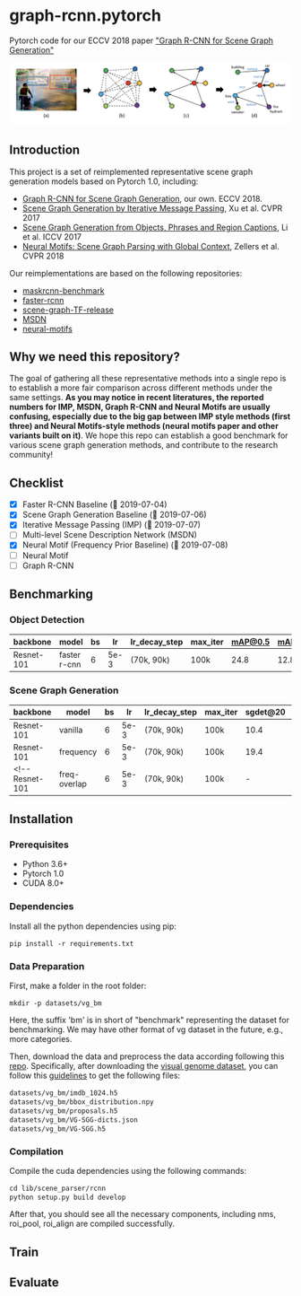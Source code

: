 # graph-rcnn.pytorch
Pytorch code for our ECCV 2018 paper ["Graph R-CNN for Scene Graph Generation"](https://arxiv.org/pdf/1808.00191.pdf)

<div style="color:#0000FF" align="center">
<img src="figures/teaser_fig.png" width="850"/>
</div>

<!-- :balloon: 2019-06-04: Okaaay, time to reimplement Graph R-CNN on pytorch 1.0 and release a new benchmark for scene graph generation. It will also integrate other models like IMP, MSDN and Neural Motif Network. Stay tuned!

:balloon: 2019-06-16: Plan is a bit delayed by ICCV rebuttal, but still on track. Stay tuned! -->

## Introduction

This project is a set of reimplemented representative scene graph generation models based on Pytorch 1.0, including:
* [Graph R-CNN for Scene Graph Generation](https://arxiv.org/pdf/1808.00191.pdf), our own. ECCV 2018.
* [Scene Graph Generation by Iterative Message Passing](https://arxiv.org/pdf/1701.02426.pdf), Xu et al. CVPR 2017
* [Scene Graph Generation from Objects, Phrases and Region Captions](https://arxiv.org/pdf/1707.09700.pdf), Li et al. ICCV 2017
* [Neural Motifs: Scene Graph Parsing with Global Context](https://arxiv.org/pdf/1711.06640.pdf), Zellers et al. CVPR 2018

Our reimplementations are based on the following repositories:

* [maskrcnn-benchmark](https://github.com/facebookresearch/maskrcnn-benchmark)
* [faster-rcnn](https://github.com/jwyang/faster-rcnn.pytorch)
* [scene-graph-TF-release](https://github.com/danfeiX/scene-graph-TF-release)
* [MSDN](https://github.com/yikang-li/MSDN)
* [neural-motifs](https://github.com/rowanz/neural-motifs)

## Why we need this repository?

The goal of gathering all these representative methods into a single repo is to establish a more fair comparison across different methods under the same settings. **As you may notice in recent literatures, the reported numbers for IMP, MSDN, Graph R-CNN and Neural Motifs are usually confusing, especially due to the big gap between IMP style methods (first three) and Neural Motifs-style methods (neural motifs paper and other variants built on it)**. We hope this repo can establish a good benchmark for various scene graph generation methods, and contribute to the research community!

## Checklist

- [x] Faster R-CNN Baseline (:balloon: 2019-07-04)
- [x] Scene Graph Generation Baseline (:balloon: 2019-07-06)
- [x] Iterative Message Passing (IMP) (:balloon: 2019-07-07)
- [ ] Multi-level Scene Description Network (MSDN)
- [x] Neural Motif (Frequency Prior Baseline) (:balloon: 2019-07-08)
- [ ] Neural Motif
- [ ] Graph R-CNN

## Benchmarking

### Object Detection

backbone | model | bs | lr  | lr_decay_step | max_iter | mAP@0.5 | mAP@0.50:0.95
--------|--------|--------|--------|---------|--------|--------|--------
Resnet-101 | faster r-cnn | 6 | 5e-3 | (70k, 90k) | 100k | 24.8 | 12.8

### Scene Graph Generation
backbone | model | bs | lr | lr_decay_step | max_iter | sgdet@20 | sgdet@50 | sgdet@100
--------|--------|--------|---------|--------|--------|--------|---------|---------
Resnet-101 | vanilla | 6 | 5e-3 | (70k, 90k) | 100k | 10.4 | 14.3 | 16.8
Resnet-101 | frequency | 6 | 5e-3 | (70k, 90k) | 100k | 19.4 | 25.0 | 28.5
<!-- Resnet-101 | freq-overlap | 6 | 5e-3 | (70k, 90k) | 100k | - | - | - -->



## Installation

### Prerequisites

* Python 3.6+
* Pytorch 1.0
* CUDA 8.0+

### Dependencies

Install all the python dependencies using pip:
```
pip install -r requirements.txt
```

### Data Preparation

First, make a folder in the root folder:
```
mkdir -p datasets/vg_bm
```

Here, the suffix 'bm' is in short of "benchmark" representing the dataset for benchmarking. We may have other format of vg dataset in the future, e.g., more categories.

Then, download the data and preprocess the data according following this [repo](https://github.com/danfeiX/scene-graph-TF-release). Specifically, after downloading  the [visual genome dataset](https://visualgenome.org/), you can follow this [guidelines](https://github.com/danfeiX/scene-graph-TF-release/tree/master/data_tools) to get the following files:

```
datasets/vg_bm/imdb_1024.h5
datasets/vg_bm/bbox_distribution.npy
datasets/vg_bm/proposals.h5
datasets/vg_bm/VG-SGG-dicts.json
datasets/vg_bm/VG-SGG.h5
```

### Compilation

Compile the cuda dependencies using the following commands:
```
cd lib/scene_parser/rcnn
python setup.py build develop
```

After that, you should see all the necessary components, including nms, roi_pool, roi_align are compiled successfully.

## Train

## Evaluate
